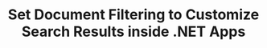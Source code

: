 ---
############################# Static ############################
layout: "auto-gen-gist"
draft: false
path: "search/net/filters/xltx"
otherformats: PDF DOC DOT DOCX DOCM DOTX DOTM TXT ODT OTT RTF XLS XLT XLSX XLSM XLSB XLTM XLA XLAM ODS OTS CSV TSV XML PPT PPS POT PPTX PPTM POTX POTM PPSX PPSM ODP PST OST EML EMLX MSG ONE ZIP XHTML MHTML MD CHM EPUB  FB2 

############################# Head ############################
head_title: "Customize Search Results by Setting Document Filtering in .NET Apps"
head_description: "GroupDocs.Search .NET API allows software developers to search out XLTX Documents documents and customize the search results by applying document Filtering in .NET Apps."

############################# Header ############################
title: "Set Document Filtering to Customize Search Results inside .NET Apps"
description: "GroupDocs.Search .NET API help software professions to add documents searching capabilities  & customize search result by applying document Filtering inside their .NET Apps."

######################### Download Button #######################
button:
    enable: true

############################# About ############################
about:
    enable: true
    title: "How to Apply Document Filtering in Search Result via .NET?"
    content: |
       Filtering is a very useful technique that empowers users to inspect and process functionality. Document filtering offers users an easy way to navigate their results and find what they’re looking for. It also gives users that power to limit their search to a certain section or a particular document type. GroupDocs.Search for .NET is feature rich high performance document searching API that empowers software developer to build applications that can achieve text search and indexing. It supports some of the most popular documents formats such as PDF, HTML, Outlook email, Microsoft Office Word, Excel worksheets, PowerPoint presentations, Outlook MSG, PST and many more. The API fully supports setting document fileting for search results. You can use several kinds of filers to customize your search results such as File path filters, file extension filter, attribute filter and many more. It is also possible to combine search document filters by using Boolean operator AND, OR & NOT etc.

############################# content ############################
steps:
    enable: true
    block:
    - title_left: "Set Document Filter in Searching XLTX Documents via .NET"
      content_left: |
       GroupDocs.Search .NET API helps software developers to add searching capabilities inside their .NET application. The following .NET code example demonstrates how to apply document filter in searching various kind of documents with just a couple of lines of code.

      title_right: "Apply Document Filter in Searching XLTX Documents"
      content_right: |
       * First you need to Specify the path to the index folder & document folder.
       * Creating an index in the specified folder by calling instance of [Index](https://apireference.groupdocs.com/search/net/groupdocs.search/index/constructors/2) class
       * Indexing documents from the specified folder by calling [Search](https://apireference.groupdocs.com/search/net/groupdocs.search/index/methods/search) method 
       * Creating a search options object [SearchOptions](https://apireference.groupdocs.com/search/net/groupdocs.search.options/searchoptions) 
       * Set document filter by calling [SearchDocumentFilter](https://apireference.groupdocs.com/search/net/groupdocs.search.options/searchoptions/properties/searchdocumentfilter)
       * Start searching and display search results
        
      gisthash: "77cafabe4e9c9256217b4326e26a59d0"
      gistfile: "set_document_filter_in_search_dotnet.cs"

    - title_left: "How to Combine Search Document Filters via .NET"
      content_left: |
        GroupDocs.Search for .NET allows software programmers to combine search document filters while searching  to control which of the documents found should be returned as a result of the search inside C# .NET application. The following .NET code examples shows how to combine search document filters using Boolean operators AND, OR, NOT etc. inside C# applications. 

      title_right: "Combine Search Document Filters in Searching XLTX Files"
      content_right: |
       * First you need to Specify the path to the index folder & document folder.
       * Creating an AND composite filter that returns all FB2 and EPUB documents that have the word 'Einstein' in their full paths
       * Create filter1 by calling [SearchDocumentFilter](https://apireference.groupdocs.com/search/net/groupdocs.search.options/searchoptions/properties/searchdocumentfilter)
       * Create filter2 by calling [SearchDocumentFilter](https://apireference.groupdocs.com/search/net/groupdocs.search.options/searchoptions/properties/searchdocumentfilter)
       * Combine filters by calling [andFilter](https://apireference.groupdocs.com/search/net/groupdocs.search.options/searchdocumentfilter/methods/createand) method
       * Creating an OR composite filter that returns all DOC, DOCX, PDF and all documents that have the word Einstein in their full paths
       * Create filter3 by calling [SearchDocumentFilter](https://apireference.groupdocs.com/search/net/groupdocs.search.options/searchoptions/properties/searchdocumentfilter)
       * Create filter4 by calling [SearchDocumentFilter](https://apireference.groupdocs.com/search/net/groupdocs.search.options/searchoptions/properties/searchdocumentfilter)
       * Combine filters by calling [orFilter](https://apireference.groupdocs.com/search/net/groupdocs.search.options/searchdocumentfilter/methods/createor) method
       * Creating a filter that returns all found documents except of TXT documents
       * Create filter4 by calling [SearchDocumentFilter](https://apireference.groupdocs.com/search/net/groupdocs.search.options/searchoptions/properties/searchdocumentfilter)
       * Appy Not filter by calling [notFilter](https://apireference.groupdocs.com/search/net/groupdocs.search.options/searchdocumentfilter/methods/createnot) method

      gisthash: "db4efe513cbd34925231be10a992f23c"
      gistfile: "combine_document_filter_in_search_dotnet.cs"
      
    - title_left: "System Requirements"
      content_left: |
        GroupDocs.Search for .NET is supported on all major platforms and operating systems. For complete system requirements guide, please visit [system requirements](https://docs.groupdocs.com/search/net/system-requirements/) before executing the code below, please make sure that you have the following prerequisites installed on your system:
         * Operating Systems: Microsoft Windows, Linux, MacOS
         * Development Environment: Visual Studio, Xamarin, MonoDevelop etc
         * Frameworks: .NET Framework, .NET Standard, .NET Core, Mono
         * Get the latest version of GroupDocs.Search for .NET APIs from [NuGet](https://www.nuget.org/packages/GroupDocs.search/)
        
      title_right: "Why Use GroupDocs.Search"
      content_right: |
        * Search Index creation in memory as well as on disk.
        * Ability of indexing from a file, stream or structure.
        * Password protected documents indexing support.
        * Support for merging of several indexes.
        * Filter Document during search indexing.
        * Spell check support during the search.
        * Blended characters are fully supported
        * Combining different types of search into one search query.
        * Simple word  and regular expression searches support
        * Fully support alias replacement in search queries.

demos:
    enable: true
        

about_formats:
    enable: true


more_formats:
    enable: true


back_to_top:
    enable: true
---